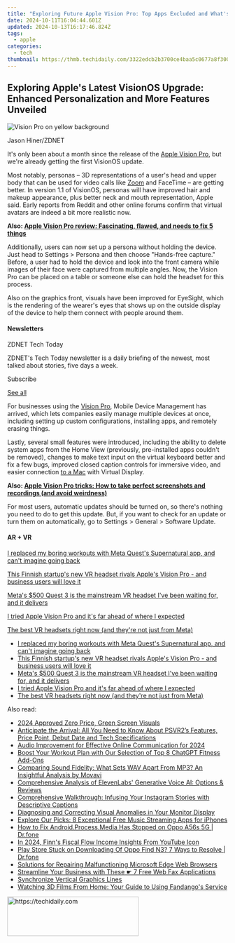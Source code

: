 ```yaml
---
title: "Exploring Future Apple Vision Pro: Top Apps Excluded and What's Missing"
date: 2024-10-11T16:04:44.601Z
updated: 2024-10-13T16:17:46.824Z
tags:
  - apple
categories:
  - tech
thumbnail: https://thmb.techidaily.com/3322edcb2b3700ce4baa5c0677a8f300e23dbf74c5228f8bd6ca0d33294791ed.png
---
```


## Exploring Apple's Latest VisionOS Upgrade: Enhanced Personalization and More Features Unveiled

![Vision Pro on yellow background](https://www.zdnet.com/a/img/resize/6858f030bc9504fcc6d8af84b0c040d51fd63e0c/2024/02/19/51d679f0-34aa-410e-bea3-b3317311edff/vision-pro-yellow-background.jpg?auto=webp&width=1280)

Jason Hiner/ZDNET

It's only been about a month since the release of the [Apple Vision Pro](https://www.zdnet.com/article/what-is-apples-vision-pro-price-features-hands-on-insights-and-everything-you-need-to-know/), but we're already getting the first VisionOS update.

Most notably, personas – 3D representations of a user's head and upper body that can be used for video calls like [Zoom](https://www.zdnet.com/article/zoom-101-a-starter-guide-for-beginners-plus-advanced-tips-and-tricks-for-pros/) and FaceTime – are getting better. In version 1.1 of VisionOS, personas will have improved hair and makeup appearance, plus better neck and mouth representation, Apple said. Early reports from Reddit and other online forums confirm that virtual avatars are indeed a bit more realistic now.

**Also: [Apple Vision Pro review: Fascinating, flawed, and needs to fix 5 things](https://www.zdnet.com/article/apple-vision-pro-review/)**

Additionally, users can now set up a persona without holding the device. Just head to Settings > Persona and then choose "Hands-free capture." Before, a user had to hold the device and look into the front camera while images of their face were captured from multiple angles. Now, the Vision Pro can be placed on a table or someone else can hold the headset for this process.

Also on the graphics front, visuals have been improved for EyeSight, which is the rendering of the wearer's eyes that shows up on the outside display of the device to help them connect with people around them.

#### Newsletters

ZDNET Tech Today

ZDNET's Tech Today newsletter is a daily briefing of the newest, most talked about stories, five days a week.

 Subscribe

[See all](https://www.zdnet.com/newsletters/)

For businesses using the [Vision Pro](https://www.zdnet.com/article/apple-vision-pro-review/), Mobile Device Management has arrived, which lets companies easily manage multiple devices at once, including setting up custom configurations, installing apps, and remotely erasing things.

Lastly, several small features were introduced, including the ability to delete system apps from the Home View (previously, pre-installed apps couldn't be removed), changes to make text input on the virtual keyboard better and fix a few bugs, improved closed caption controls for immersive video, and easier connection [to a Mac](https://www.zdnet.com/article/macbook-air-vs-macbook-pro-how-to-decide/) with Virtual Display.

**Also: [Apple Vision Pro tricks: How to take perfect screenshots and recordings (and avoid weirdness)](https://www.zdnet.com/article/apple-vision-pro-tricks-how-to-take-perfect-screenshots-and-recordings-and-avoid-weirdness/)**

For most users, automatic updates should be turned on, so there's nothing you need to do to get this update. But, if you want to check for an update or turn them on automatically, go to Settings > General > Software Update.

#### AR + VR

[I replaced my boring workouts with Meta Quest's Supernatural app, and can't imagine going back](https://www.zdnet.com/article/supernatural-on-meta-quest-hands-on/ "I replaced my boring workouts with Meta Quest's Supernatural app, and can't imagine going back")

[This Finnish startup's new VR headset rivals Apple's Vision Pro - and business users will love it](https://www.zdnet.com/article/this-finnish-startups-new-vr-headset-rivals-apples-vision-pro-and-business-users-will-love-it/ "This Finnish startup's new VR headset rivals Apple's Vision Pro - and business users will love it")

[Meta's $500 Quest 3 is the mainstream VR headset I've been waiting for, and it delivers](https://www.zdnet.com/article/meta-quest-3-review/ "Meta's $500 Quest 3 is the mainstream VR headset I've been waiting for, and it delivers")

[I tried Apple Vision Pro and it's far ahead of where I expected](https://www.zdnet.com/article/i-tried-apple-vision-pro-and-its-far-ahead-of-where-i-expected/ "I tried Apple Vision Pro and it's far ahead of where I expected")

[The best VR headsets right now (and they're not just from Meta)](https://www.zdnet.com/article/best-vr-headset/ "The best VR headsets right now (and they're not just from Meta)")

* [I replaced my boring workouts with Meta Quest's Supernatural app, and can't imagine going back](https://www.zdnet.com/article/supernatural-on-meta-quest-hands-on/ "I replaced my boring workouts with Meta Quest's Supernatural app, and can't imagine going back")
* [This Finnish startup's new VR headset rivals Apple's Vision Pro - and business users will love it](https://www.zdnet.com/article/this-finnish-startups-new-vr-headset-rivals-apples-vision-pro-and-business-users-will-love-it/ "This Finnish startup's new VR headset rivals Apple's Vision Pro - and business users will love it")
* [Meta's $500 Quest 3 is the mainstream VR headset I've been waiting for, and it delivers](https://www.zdnet.com/article/meta-quest-3-review/ "Meta's $500 Quest 3 is the mainstream VR headset I've been waiting for, and it delivers")
* [I tried Apple Vision Pro and it's far ahead of where I expected](https://www.zdnet.com/article/i-tried-apple-vision-pro-and-its-far-ahead-of-where-i-expected/ "I tried Apple Vision Pro and it's far ahead of where I expected")
* [The best VR headsets right now (and they're not just from Meta)](https://www.zdnet.com/article/best-vr-headset/ "The best VR headsets right now (and they're not just from Meta)")

<ins class="adsbygoogle"
     style="display:block"
     data-ad-format="autorelaxed"
     data-ad-client="ca-pub-7571918770474297"
     data-ad-slot="1223367746"></ins>

<ins class="adsbygoogle"
     style="display:block"
     data-ad-client="ca-pub-7571918770474297"
     data-ad-slot="8358498916"
     data-ad-format="auto"
     data-full-width-responsive="true"></ins>

<span class="atpl-alsoreadstyle">Also read:</span>
<div><ul>
<li><a href="https://fox-http.techidaily.com/2024-approved-zero-price-green-screen-visuals/"><u>2024 Approved Zero Price, Green Screen Visuals</u></a></li>
<li><a href="https://technical-tips.techidaily.com/anticipate-the-arrival-all-you-need-to-know-about-psvr2s-features-price-point-debut-date-and-tech-specifications/"><u>Anticipate the Arrival: All You Need to Know About PSVR2’s Features, Price Point, Debut Date and Tech Specifications</u></a></li>
<li><a href="https://youtube-webster.techidaily.com/-improvement-for-effective-online-communication-for-2024/"><u>Audio Improvement for Effective Online Communication for 2024</u></a></li>
<li><a href="https://tech-haven.techidaily.com/boost-your-workout-plan-with-our-selection-of-top-8-chatgpt-fitness-add-ons/"><u>Boost Your Workout Plan with Our Selection of Top 8 ChatGPT Fitness Add-Ons</u></a></li>
<li><a href="https://tech-revival.techidaily.com/comparing-sound-fidelity-what-sets-wav-apart-from-mp3-an-insightful-analysis-by-movavi/"><u>Comparing Sound Fidelity: What Sets WAV Apart From MP3? An Insightful Analysis by Movavi</u></a></li>
<li><a href="https://app-tips.techidaily.com/comprehensive-analysis-of-elevenlabs-generative-voice-ai-options-and-reviews/"><u>Comprehensive Analysis of ElevenLabs' Generative Voice AI: Options & Reviews</u></a></li>
<li><a href="https://technical-tips.techidaily.com/comprehensive-walkthrough-infusing-your-instagram-stories-with-descriptive-captions/"><u>Comprehensive Walkthrough: Infusing Your Instagram Stories with Descriptive Captions</u></a></li>
<li><a href="https://technical-tips.techidaily.com/diagnosing-and-correcting-visual-anomalies-in-your-monitor-display/"><u>Diagnosing and Correcting Visual Anomalies in Your Monitor Display</u></a></li>
<li><a href="https://technical-tips.techidaily.com/explore-our-picks-8-exceptional-free-music-streaming-apps-for-iphones/"><u>Explore Our Picks: 8 Exceptional Free Music Streaming Apps for iPhones</u></a></li>
<li><a href="https://change-location.techidaily.com/how-to-fix-androidprocessmedia-has-stopped-on-oppo-a56s-5g-drfone-by-drfone-fix-android-problems-fix-android-problems/"><u>How to Fix Android.Process.Media Has Stopped on Oppo A56s 5G | Dr.fone</u></a></li>
<li><a href="https://fox-http.techidaily.com/in-2024-finns-fiscal-flow-income-insights-from-youtube-icon/"><u>In 2024, Finn's Fiscal Flow Income Insights From YouTube Icon</u></a></li>
<li><a href="https://fix-guide.techidaily.com/play-store-stuck-on-downloading-of-oppo-find-n3-7-ways-to-resolve-drfone-by-drfone-fix-android-problems-fix-android-problems/"><u>Play Store Stuck on Downloading Of Oppo Find N3? 7 Ways to Resolve | Dr.fone</u></a></li>
<li><a href="https://technical-tips.techidaily.com/solutions-for-repairing-malfunctioning-microsoft-edge-web-browsers/"><u>Solutions for Repairing Malfunctioning Microsoft Edge Web Browsers</u></a></li>
<li><a href="https://technical-tips.techidaily.com/streamline-your-business-with-these-7-free-web-fax-applications/"><u>Streamline Your Business with These ☛ 7 Free Web Fax Applications</u></a></li>
<li><a href="https://network-issues.techidaily.com/synchronize-vertical-graphics-lines/"><u>Synchronize Vertical Graphics Lines</u></a></li>
<li><a href="https://technical-tips.techidaily.com/watching-3d-films-from-home-your-guide-to-using-fandangos-service/"><u>Watching 3D Films From Home: Your Guide to Using Fandango's Service</u></a></li>
</ul></div>

<!-- affiliate ads begin -->
<a href="https://aligracehair.sjv.io/c/5597632/1938745/19272" target="_top" id="1938745">
  <img src="//a.impactradius-go.com/display-ad/19272-1938745" border="0" alt="https://techidaily.com" width="300" height="90"/>
</a>
<img height="0" width="0" src="https://aligracehair.sjv.io/i/5597632/1938745/19272" style="position:absolute;visibility:hidden;" border="0" />
<!-- affiliate ads end -->

